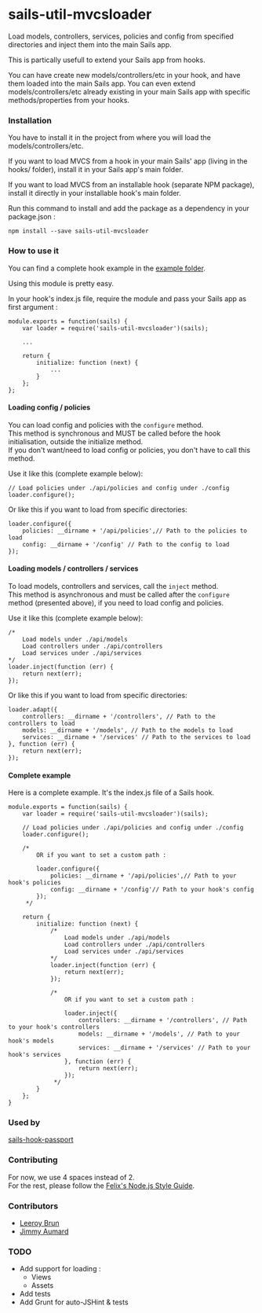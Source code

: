 # sails-util-mvcsloader
Load models, controllers, services, policies and config from specified directories and inject them into the main Sails app.

This is partically usefull to extend your Sails app from hooks.

You can have create new models/controllers/etc in your hook, and have them loaded into the main Sails app.
You can even extend models/controllers/etc already existing in your main Sails app with specific methods/properties from your hooks.

### Installation

You have to install it in the project from where you will load the models/controllers/etc.

If you want to load MVCS from a hook in your main Sails' app (living in the hooks/ folder), install it in your Sails app's main folder.

If you want to load MVCS from an installable hook (separate NPM package), install it directly in your installable hook's main folder.

Run this command to install and add the package as a dependency in your package.json :

```
npm install --save sails-util-mvcsloader
```

### How to use it

You can find a complete hook example in the [example folder](https://github.com/jaumard/sails-util-mvcsloader/tree/master/example/sails-hook-echo).

Using this module is pretty easy.

In your hook's index.js file, require the module and pass your Sails app as first argument :

    module.exports = function(sails) {
        var loader = require('sails-util-mvcsloader')(sails);

        ...

        return {
            initialize: function (next) {
                ...
            }
        };
    };


#### Loading config / policies

You can load config and policies with the `configure` method.  
This method is synchronous and MUST be called before the hook initialisation, outside the initialize method.  
If you don't want/need to load config or policies, you don't have to call this method.

Use it like this (complete example below):

    // Load policies under ./api/policies and config under ./config
    loader.configure();

Or like this if you want to load from specific directories:

    loader.configure({
        policies: __dirname + '/api/policies',// Path to the policies to load
        config: __dirname + '/config' // Path to the config to load
    });


#### Loading models / controllers / services

To load models, controllers and services, call the `inject` method.  
This method is asynchronous and must be called after the `configure` method (presented above), if you need to load config and policies.

Use it like this (complete example below):

    /*
        Load models under ./api/models
        Load controllers under ./api/controllers
        Load services under ./api/services
    */
    loader.inject(function (err) {
        return next(err);
    });

Or like this if you want to load from specific directories:

    loader.adapt({
        controllers: __dirname + '/controllers', // Path to the controllers to load
        models: __dirname + '/models', // Path to the models to load
        services: __dirname + '/services' // Path to the services to load
    }, function (err) {
        return next(err);
    });
 

#### Complete example

Here is a complete example. It's the index.js file of a Sails hook.

    module.exports = function(sails) {
        var loader = require('sails-util-mvcsloader')(sails);

        // Load policies under ./api/policies and config under ./config
        loader.configure();
    
        /*
            OR if you want to set a custom path :

            loader.configure({
                policies: __dirname + '/api/policies',// Path to your hook's policies
                config: __dirname + '/config'// Path to your hook's config
            });
         */
    
        return {
            initialize: function (next) {
                /*
                    Load models under ./api/models
                    Load controllers under ./api/controllers
                    Load services under ./api/services
                */
                loader.inject(function (err) {
                    return next(err);
                });
    
                /*
                    OR if you want to set a custom path :

                    loader.inject({
                        controllers: __dirname + '/controllers', // Path to your hook's controllers
                        models: __dirname + '/models', // Path to your hook's models
                        services: __dirname + '/services' // Path to your hook's services
                    }, function (err) {
                        return next(err);
                    });
                 */
            }
        };
    }


### Used by
[sails-hook-passport](https://github.com/jaumard/sails-hook-passport)

### Contributing

For now, we use 4 spaces instead of 2.  
For the rest, please follow the [Felix's Node.js Style Guide](https://github.com/felixge/node-style-guide).

### Contributors

- [Leeroy Brun](https://github.com/leeroybrun)
- [Jimmy Aumard](https://github.com/jaumard)

### TODO
- Add support for loading :
    - Views
    - Assets
- Add tests
- Add Grunt for auto-JSHint & tests